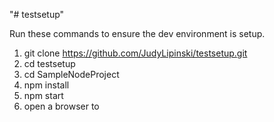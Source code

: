 "# testsetup" 

Run these commands to ensure the dev environment is setup.

1. git clone https://github.com/JudyLipinski/testsetup.git
2. cd testsetup
3. cd SampleNodeProject
4. npm install
5. npm start
6. open a browser to 
